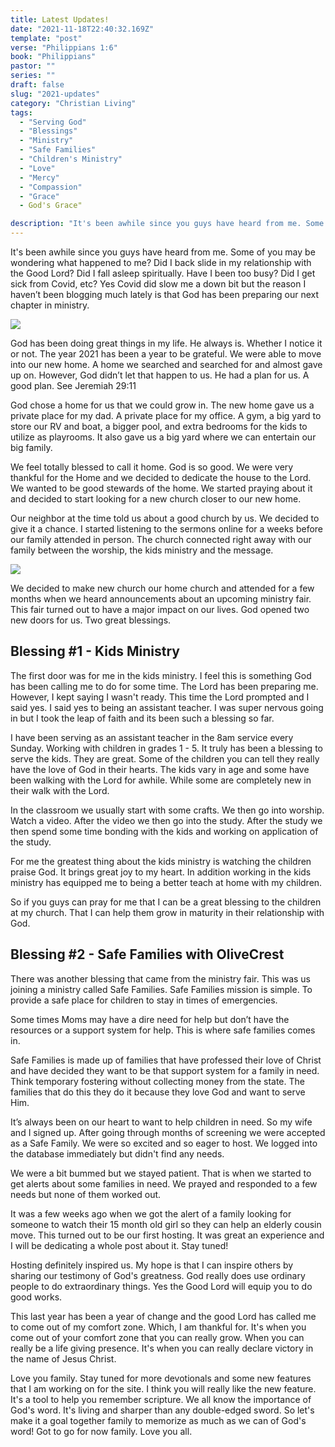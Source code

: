 ```yaml
---
title: Latest Updates!
date: "2021-11-18T22:40:32.169Z"
template: "post"
verse: "Philippians 1:6"
book: "Philippians"
pastor: ""
series: ""
draft: false
slug: "2021-updates"
category: "Christian Living"
tags:
  - "Serving God"
  - "Blessings"
  - "Ministry"
  - "Safe Families"
  - "Children's Ministry"
  - "Love"
  - "Mercy"
  - "Compassion"
  - "Grace"
  - God's Grace"

description: "It's been awhile since you guys have heard from me. Some of you may be wondering what happened to me?"
---
```



It's been awhile since you guys have heard from me. Some of you may be wondering what happened to me? Did I back slide in my relationship with the Good Lord? Did I fall asleep spiritually. Have I been too busy? Did I get sick from Covid, etc? Yes Covid did slow me a down bit but the reason I haven’t been blogging much lately is that God has been preparing our next chapter in ministry. 

<div class="post-image">
  <img src="/media/posts/2021-updates-2.jpg" />
</div>


God has been doing great things in my life. He always is. Whether I notice it or not. The year 2021 has been a year to be grateful. We were able to move into our new home. A home we searched and searched for and almost gave up on. However, God didn’t let that happen to us. He had a plan for us. A good plan. See Jeremiah 29:11

God chose a home for us that we could grow in. The new home gave us a private place for my dad. A private place for my office. A gym, a big yard to store our RV and boat, a bigger pool, and extra bedrooms for the kids to utilize as playrooms. It also gave us a big yard where we can entertain our big family.

We feel totally blessed to call it home. God is so good. We were very thankful for the Home and we decided to dedicate the house to the Lord. We wanted to be good stewards of the home. We started praying about it and decided to start looking for a new church closer to our new home. 

Our neighbor at the time told us about a good church by us. We decided to give it a chance. I started listening to the sermons online for a weeks before our family attended in person. The church connected right away with our family between the worship, the kids ministry and the message.

<div class="post-image">
  <img src="/media/posts/2021-updates-church.jpg" />
</div>


We decided to make new church our home church and attended for a few months when we heard announcements about an upcoming ministry fair. This fair turned out to have a major impact on our lives. God opened two new doors for us. Two great blessings. 

## Blessing #1 - Kids Ministry

The first door was for me in the kids ministry. I feel this is something God has been calling me to do for some time. The Lord has been preparing me. However, I kept saying I wasn't ready. This time the Lord prompted and I said yes. I said yes to being an assistant teacher. I was super nervous going in but I took the leap of faith and its been such a blessing so far. 

I have been serving as an assistant teacher in the 8am service every Sunday. Working with children in grades 1 - 5. It truly has been a blessing to serve the kids. They are great. Some of the children you can tell they really have the love of God in their hearts. The kids vary in age and some have been walking with the Lord for awhile. While some are completely new in their walk with the Lord. 

In the classroom we usually start with some crafts. We then go into worship. Watch a video. After the video we then go into the study. After the study we then spend some time bonding with the kids and working on application of the study. 

For me the greatest thing about the kids ministry is watching the children praise God. It brings great joy to my heart. In addition working in the kids ministry has equipped me to being a better teach at home with my children. 

So if you guys can pray for me that I can be a great blessing to the children at my church. That I can help them grow in maturity in their relationship with God. 

## Blessing #2 - Safe Families with OliveCrest 

There was another blessing that came from the ministry fair. This was us joining a ministry called Safe Families. Safe Families mission is simple. To provide a safe place for children to stay in times of emergencies. 

Some times Moms may have a dire need for help but don’t have the resources or a support system for help. This is where safe families comes in. 

Safe Families is made up of families that have professed their love of Christ and have decided they want to be that support system for a family in need. Think temporary fostering without collecting money from the state. The families that do this they do it because they love God and want to serve Him. 

It’s always been on our heart to want to help children in need. So my wife and I signed up. After going through months of screening we were accepted as a Safe Family. We were so excited and so eager to host. We logged into the database immediately but didn't find any needs.

We were a bit bummed but we stayed patient. That is when we started to get alerts about some families in need. We prayed and responded to a few needs but none of them worked out. 

It was a few weeks ago when we got the alert of a family looking for someone to watch their 15 month old girl so they can help an elderly cousin move. This turned out to be our first hosting. It was great an experience and I will be dedicating a whole post about it. Stay tuned! 

Hosting definitely inspired us. My hope is that I can inspire others by sharing our testimony of God's greatness. God really does use ordinary people to do extraordinary things. Yes the Good Lord will equip you to do good works. 

This last year has been a year of change and the good Lord has called me to come out of my comfort zone. Which, I am thankful for. It's when you come out of your comfort zone that you can really grow. When you can really be a life giving presence. It's when you can really declare victory in the name of Jesus Christ. 

Love you family. Stay tuned for more devotionals and some new features that I am working on for the site. I think you will really like the new feature. It's a tool to help you remember scripture. We all know the importance of God's word. It's living and sharper than any double-edged sword. So let's make it a goal together family to memorize as much as we can of God's word! Got to go for now family. Love you all.     
